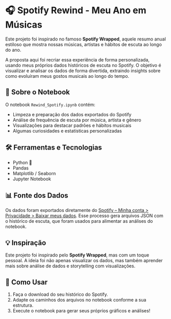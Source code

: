 # 🎧 Spotify Rewind - Meu Ano em Músicas

Este projeto foi inspirado no famoso **Spotify Wrapped**, aquele resumo anual estiloso que mostra nossas músicas, artistas e hábitos de escuta ao longo do ano.

A proposta aqui foi recriar essa experiência de forma personalizada, usando meus próprios dados históricos de escuta no Spotify. O objetivo é visualizar e analisar os dados de forma divertida, extraindo insights sobre como evoluíram meus gostos musicais ao longo do tempo.

## 📁 Sobre o Notebook

O notebook `Rewind_Spotify.ipynb` contém:

- Limpeza e preparação dos dados exportados do Spotify
- Análise de frequência de escuta por música, artista e gênero
- Visualizações para destacar padrões e hábitos musicais
- Algumas curiosidades e estatísticas personalizadas

## 🛠️ Ferramentas e Tecnologias

- Python 🐍
- Pandas
- Matplotlib / Seaborn
- Jupyter Notebook

## 📊 Fonte dos Dados

Os dados foram exportados diretamente do [Spotify – Minha conta > Privacidade > Baixar meus dados](https://www.spotify.com/account/privacy/). Esse processo gera arquivos JSON com o histórico de escuta, que foram usados para alimentar as análises do notebook.

## 💡 Inspiração

Este projeto foi inspirado pelo **Spotify Wrapped**, mas com um toque pessoal. A ideia foi não apenas visualizar os dados, mas também aprender mais sobre análise de dados e storytelling com visualizações.

## 🚀 Como Usar

1. Faça o download do seu histórico do Spotify.
2. Adapte os caminhos dos arquivos no notebook conforme a sua estrutura.
3. Execute o notebook para gerar seus próprios gráficos e análises!

